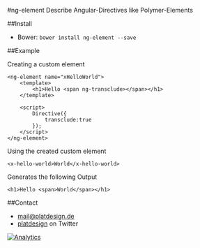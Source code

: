 #ng-element
Describe Angular-Directives like Polymer-Elements

##Install

- Bower: `bower install ng-element --save`


##Example

Creating a custom element

	<ng-element name="xHelloWorld">
		<template>
			<h1>Hello <span ng-transclude></span></h1>
		</template>
		
		<script>
			Directive({
				transclude:true
			});
		</script>	
	</ng-element>
	

Using the created custom element

	<x-hello-world>World</x-hello-world>
	
Generates the following Output

	<h1>Hello <span>World</span></h1>
	
	
##Contact

- [mail@platdesign.de](mailto:mail@platdesign.de)
- [platdesign](https://twitter.com/platdesign) on Twitter

[![Analytics](https://ga-beacon.appspot.com/UA-54136231-1/ng-element/readme)](https://github.com/igrigorik/ga-beacon)

